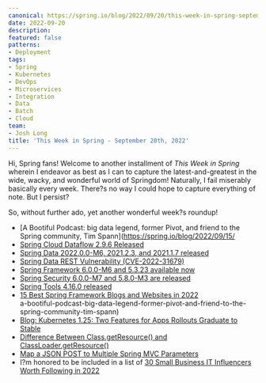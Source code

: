 ```yaml
---
canonical: https://spring.io/blog/2022/09/20/this-week-in-spring-september-20th-2022
date: 2022-09-20
description: 
featured: false
patterns:
- Deployment
tags:
- Spring
- Kubernetes
- DevOps
- Microservices
- Integration
- Data
- Batch
- Cloud
team:
- Josh Long
title: 'This Week in Spring - September 20th, 2022'
---
```


<div>
 <p>Hi, Spring fans! Welcome to another installment of <em>This Week in Spring</em> wherein I endeavor as best as I can to capture the latest-and-greatest in the wide, wacky, and wonderful world of Springdom! Naturally, I fail miserably basically every week. There?s no way I could hope to capture everything of note. But I persist? </p>
 <p>So, without further ado, yet another wonderful week?s roundup! </p>
 <ul>
  <li>[A Bootiful Podcast: big data legend, former Pivot, and friend to the Spring community, Tim Spann](<a href="https://spring.io/blog/2022/09/15/">https://spring.io/blog/2022/09/15/</a></li>
  <li><a href="https://spring.io/blog/2022/09/14/spring-cloud-dataflow-2-9-6-released">Spring Cloud Dataflow 2.9.6 Released</a></li>
  <li><a href="https://spring.io/blog/2022/09/19/spring-data-2022-0-0-m6-2021-2-3-and-2021-1-7-released">Spring Data 2022.0.0-M6, 2021.2.3, and 2021.1.7 released</a></li>
  <li><a href="https://spring.io/blog/2022/09/19/spring-data-rest-vulnerability-cve-2022-31679">Spring Data REST Vulnerability (CVE-2022-31679)</a></li>
  <li><a href="https://spring.io/blog/2022/09/15/spring-framework-6-0-0-m6-and-5-3-23-available-now">Spring Framework 6.0.0-M6 and 5.3.23 available now</a></li>
  <li><a href="https://spring.io/blog/2022/09/19/spring-security-6-0-0-m7-and-5-8-0-m3-are-released">Spring Security 6.0.0-M7 and 5.8.0-M3 are released</a></li>
  <li><a href="https://spring.io/blog/2022/09/16/spring-tools-4-16-0-released">Spring Tools 4.16.0 released</a></li>
  <li><a href="https://blog.feedspot.com/spring_blogs/">15 Best Spring Framework Blogs and Websites in 2022</a><br>a-bootiful-podcast-big-data-legend-former-pivot-and-friend-to-the-spring-community-tim-spann)</li>
  <li><a href="https://kubernetes.io/blog/2022/09/15/app-rollout-features-reach-stable/">Blog: Kubernetes 1.25: Two Features for Apps Rollouts Graduate to Stable</a></li>
  <li><a href="https://feeds.feedblitz.com/~/711688693/0/baeldung~Difference-Between-ClassgetResource-and-ClassLoadergetResource">Difference Between Class.getResource() and ClassLoader.getResource()</a></li>
  <li><a href="https://feeds.feedblitz.com/~/712177184/0/baeldung~Map-a-JSON-POST-to-Multiple-Spring-MVC-Parameters/">Map a JSON POST to Multiple Spring MVC Parameters</a></li>
  <li>I?m honored to be included in a list of <a href="https://biztechmagazine.com/article/2022/09/30-small-business-it-influencers-worth-following-2022">30 Small Business IT Influencers Worth Following in 2022</a></li>
 </ul>
</div>


